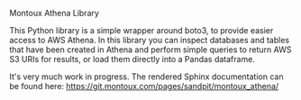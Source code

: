 Montoux Athena Library

This Python library is a simple wrapper around boto3, to provide easier access to AWS Athena.  In this library you can inspect databases and tables that have been created in Athena and perform simple queries to return AWS S3 URIs for results, or load them directly into a Pandas dataframe.

It's very much work in progress. The rendered Sphinx documentation can be found here: https://git.montoux.com/pages/sandpit/montoux_athena/
